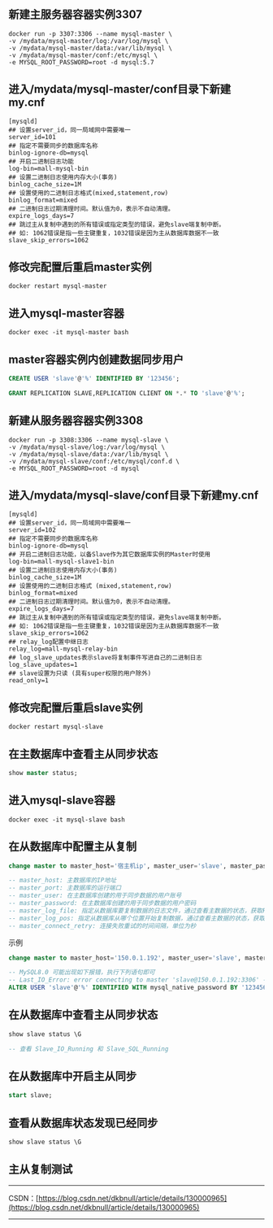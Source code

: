 ## 新建主服务器容器实例3307

~~~shell
docker run -p 3307:3306 --name mysql-master \
-v /mydata/mysql-master/log:/var/log/mysql \
-v /mydata/mysql-master/data:/var/lib/mysql \
-v /mydata/mysql-master/conf:/etc/mysql \
-e MYSQL_ROOT_PASSWORD=root -d mysql:5.7
~~~

## 进入/mydata/mysql-master/conf目录下新建my.cnf

~~~properties
[mysqld]
## 设置server_id，同一局域网中需要唯一
server_id=101
## 指定不需要同步的数据库名称
binlog-ignore-db=mysql
## 开启二进制日志功能
log-bin=mall-mysql-bin
## 设置二进制日志使用内存大小(事务)
binlog_cache_size=1M
## 设置使用的二进制日志格式(mixed,statement,row)
binlog_format=mixed
## 二进制日志过期清理时间。默认值为0，表示不自动清理。
expire_logs_days=7
## 跳过主从复制中遇到的所有错误或指定类型的错误，避免slave端复制中断。
## 如: 1062错误是指一些主键重复，1032错误是因为主从数据库数据不一致
slave_skip_errors=1062
~~~

## 修改完配置后重启master实例

~~~shell
docker restart mysql-master
~~~

## 进入mysql-master容器

~~~shell
docker exec -it mysql-master bash
~~~

## master容器实例内创建数据同步用户

~~~sql
CREATE USER 'slave'@'%' IDENTIFIED BY '123456';

GRANT REPLICATION SLAVE,REPLICATION CLIENT ON *.* TO 'slave'@'%';
~~~

## 新建从服务器容器实例3308

~~~SHELL
docker run -p 3308:3306 --name mysql-slave \
-v /mydata/mysql-slave/log:/var/log/mysql \
-v /mydata/mysql-slave/data:/var/lib/mysql \
-v /mydata/mysql-slave/conf:/etc/mysql/conf.d \
-e MYSQL_ROOT_PASSWORD=root -d mysql
~~~

## 进入/mydata/mysql-slave/conf目录下新建my.cnf

~~~properties
[mysqld]
## 设置server_id，同一局域网中需要唯一
server_id=102
## 指定不需要同步的数据库名称
binlog-ignore-db=mysql
## 开启二进制日志功能，以备Slave作为其它数据库实例的Master时使用
log-bin=mall-mysql-slave1-bin
## 设置二进制日志使用内存大小(事务)
binlog_cache_size=1M
## 设置使用的二进制日志格式 (mixed,statement,row)
binlog_format=mixed
## 二进制日志过期清理时间。默认值为0，表示不自动清理。
expire_logs_days=7
## 跳过主从复制中遇到的所有错误或指定类型的错误，避免slave端复制中断。
## 如: 1062错误是指一些主键重复，1032错误是因为主从数据库数据不一致
slave_skip_errors=1062
## relay_log配置中继日志
relay_log=mall-mysql-relay-bin
## log_slave_updates表示slave将复制事件写进自己的二进制日志
log_slave_updates=1
## slave设置为只读 (具有super权限的用户除外)
read_only=1
~~~

## 修改完配置后重启slave实例

~~~shell
docker restart mysql-slave
~~~

## 在主数据库中查看主从同步状态

~~~sql
show master status;
~~~

## 进入mysql-slave容器

~~~shell
docker exec -it mysql-slave bash
~~~

## 在从数据库中配置主从复制

~~~sql
change master to master_host='宿主机ip', master_user='slave', master_password='123456', master_port=3307, master_log_file='mall-mysql-bin.000001', master_log_pos=617, master_connect_retry=30;

-- master_host: 主数据库的IP地址
-- master_port: 主数据库的运行端口
-- master_user: 在主数据库创建的用于同步数据的用户账号
-- master_password: 在主数据库创建的用于同步数据的用户密码
-- master_log_file: 指定从数据库要复制数据的日志文件，通过查看主数据的状态，获取File参数
-- master_log_pos: 指定从数据库从哪个位置开始复制数据，通过查看主数据的状态，获取Position参数
-- master_connect_retry: 连接失败重试的时间间隔，单位为秒
~~~

示例

~~~sql
change master to master_host='150.0.1.192', master_user='slave', master_password='123456', master_port=3307, master_log_file='mall-mysql-bin.000001', master_log_pos=711, master_connect_retry=30;

-- MySQL8.0 可能出现如下报错，执行下列语句即可
-- Last_IO_Error: error connecting to master 'slave@150.0.1.192:3306' - retry-time: 30 retries: 10 message: Authentication plugin 'caching_sha2_password' reported error: Authentication requires secure connection.
ALTER USER 'slave'@'%' IDENTIFIED WITH mysql_native_password BY '123456';
~~~

## 在从数据库中查看主从同步状态

~~~sql
show slave status \G

-- 查看 Slave_IO_Running 和 Slave_SQL_Running
~~~

## 在从数据库中开启主从同步

~~~sql
start slave;
~~~

## 查看从数据库状态发现已经同步

~~~sql
show slave status \G
~~~

## 主从复制测试



---

CSDN：[https://blog.csdn.net/dkbnull/article/details/130000965](https://blog.csdn.net/dkbnull/article/details/130000965)

---


